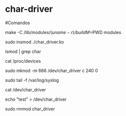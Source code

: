 # char-driver

#Comandos

make -C /lib/modules/$(uname -r)/build M=$PWD modules

sudo insmod ./char_driver.ko

lsmod | grep char

cat /proc/devices

sudo mknod -m 666 /dev/char_driver c 240 0

sudo tail -f /var/log/syslog

cat /dev/char_driver

echo "test" > /dev/char_driver

sudo rmmod char_driver
